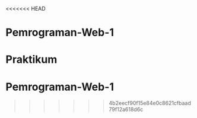 <<<<<<< HEAD
# Pemrograman-Web-1
Praktikum
=======
# Pemrograman-Web-1
>>>>>>> 4b2eecf90f15e84e0c8621cfbaad79f12a618d6c
